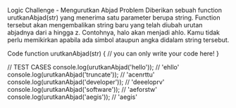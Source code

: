 Logic Challenge - Mengurutkan Abjad
Problem
Diberikan sebuah function urutkanAbjad(str) yang menerima satu parameter berupa string. Function tersebut akan mengembalikan string baru yang telah diubah urutan abjadnya dari a hingga z. Contohnya, halo akan menjadi ahlo. Kamu tidak perlu memikirkan apabila ada simbol ataupun angka didalam string tersebut.

Code
function urutkanAbjad(str) {
  // you can only write your code here!
}

// TEST CASES
console.log(urutkanAbjad('hello')); // 'ehllo'
console.log(urutkanAbjad('truncate')); // 'acenrttu'
console.log(urutkanAbjad('developer')); // 'deeeloprv'
console.log(urutkanAbjad('software')); // 'aeforstw'
console.log(urutkanAbjad('aegis')); // 'aegis'